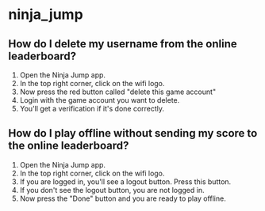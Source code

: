 # ninja_jump

## How do I delete my username from the online leaderboard?
1. Open the Ninja Jump app.
2. In the top right corner, click on the wifi logo.
3. Now press the red button called "delete this game account"
4. Login with the game account you want to delete.
5. You'll get a verification if it's done correctly.

## How do I play offline without sending my score to the online leaderboard?
1. Open the Ninja Jump app.
2. In the top right corner, click on the wifi logo.
3. If you are logged in, you'll see a logout button. Press this button.
4. If you don't see the logout button, you are not logged in.
5. Now press the "Done" button and you are ready to play offline.
